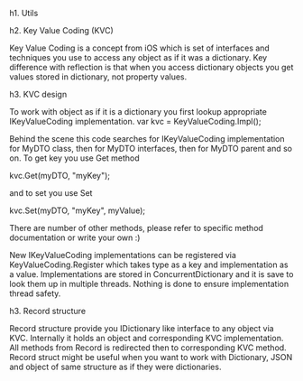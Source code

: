 ﻿h1. Utils

h2. Key Value Coding (KVC)

Key Value Coding is a concept from iOS which is set of interfaces and techniques you use to access
any object as if it was a dictionary. Key difference with reflection is that when you access dictionary 
objects you get values stored in dictionary, not property values.

h3. KVC design

To work with object as if it is a dictionary you first lookup appropriate IKeyValueCoding implementation.
var kvc = KeyValueCoding.Impl<MyDTO>();

Behind the scene this code searches for IKeyValueCoding implementation for MyDTO class, then for MyDTO interfaces,
then for MyDTO parent and so on. To get key you use Get method

kvc.Get(myDTO, "myKey");

and to set you use Set

kvc.Set(myDTO, "myKey", myValue);

There are number of other methods, please refer to specific method documentation or write your own :)

New IKeyValueCoding implementations can be registered via KeyValueCoding.Register which takes
type as a key and implementation as a value. Implementations are stored in ConcurrentDictionary and 
it is save to look them up in multiple threads. Nothing is done to ensure implementation thread safety.

h3. Record structure

Record structure provide you IDictionary like interface to any object via KVC. Internally it holds an
object and corresponding KVC implementation. All methods from Record is redirected then to corresponding KVC method.
Record struct might be useful when you want to work with Dictionary, JSON and object of same structure as if they were
dictionaries.